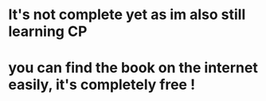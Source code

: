 # It's not complete yet as im also still learning CP
# you can find the book on the internet easily, it's completely free !
